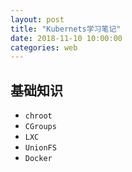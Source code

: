 ```yaml
---
layout: post
title: "Kubernets学习笔记"
date: 2018-11-10 10:00:00
categories: web
---
```


## 基础知识

- `chroot`
- `CGroups`
- `LXC`
- `UnionFS`
- `Docker`
